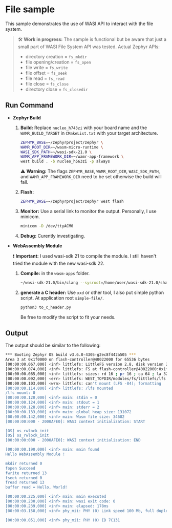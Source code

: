 # File sample 
This sample demonstrates the use of WASI API to interact with the file system.

> 🛠️ **Work in progress:** The sample is functional but be aware that just a small part of WASI File System API was tested.
> Actual Zephyr APIs: 
> * directory creation = `fs_mkdir`
> * file opening/creation = `fs_open`
> * file write = `fs_write`
> * file offset = `fs_seek`
> * file read = `fs_read`
> * file close = `fs_close`
> * directory close = `fs_closedir`

## Run Command
* **Zephyr Build**
    1. **Build:** Replace `nucleo_h743zi` with your board name and the `WAMR_BUILD_TARGET` in `CMakeList.txt` with your target architecture.
        ```bash
        ZEPHYR_BASE=~/zephyrproject/zephyr \
        WAMR_ROOT_DIR=~/wasm-micro-runtime \
        WASI_SDK_PATH=~/wasi-sdk-21.0 \
        WAMR_APP_FRAMEWORK_DIR=~/wamr-app-framework \
        west build . -b nucleo_h563zi -p always 
        ```
        ⚠️ **Warning:** The flags `ZEPHYR_BASE`, `WAMR_ROOT_DIR`, `WASI_SDK_PATH`, and `WAMR_APP_FRAMEWORK_DIR` need to be set otherwise the build will fail.

    2. **Flash:** 
        ```bash
        ZEPHYR_BASE=~/zephyrproject/zephyr west flash
        ```

    3. **Monitor:** Use a serial link to monitor the output. Personally, I use minicom.
        ```bash
        minicom -D /dev/ttyACM0
        ```

    4. **Debug:** Curently investigating.

* **WebAssembly Module**

    ❗ **Important:** I used wasi-sdk 21 to compile the module. I still haven't tried the module with the new wasi-sdk 22.

    1. **Compile:** in the `wasm-apps` folder. 
        ```bash
        ~/wasi-sdk-21.0/bin/clang --sysroot=/home/user/wasi-sdk-21.0/share/wasi-sysroot -nodefaultlibs -lc -o file.wasm file.c -z stack-size=8192 -Wl,--initial-memory=65536 -Wl,--export=__heap_base -Wl,--export=__data_end
        ```
    2. **generate a C header:** Use `xxd` or other tool, I also put simple python script. At application root `simple-file/`.
        ```bash
        python3 to_c_header.py
        ```
        Be free to modify the script to fit your needs.

## Output
The output should be similar to the following:
```bash
*** Booting Zephyr OS build v3.6.0-4305-g2ec8f442a505 ***
Area 3 at 0x1f0000 on flash-controller@40022000 for 65536 bytes
[00:00:00.067,000] <inf> littlefs: LittleFS version 2.8, disk version 2.1
[00:00:00.074,000] <inf> littlefs: FS at flash-controller@40022000:0x1f0000 is 8 0x2000-byte blocks with 512 cycle
[00:00:00.085,000] <inf> littlefs: sizes: rd 16 ; pr 16 ; ca 64 ; la 32
[00:00:00.092,000] <err> littlefs: WEST_TOPDIR/modules/fs/littlefs/lfs.c:1351: Corrupted dir pair at {0x0, 0x1}
[00:00:00.103,000] <wrn> littlefs: can't mount (LFS -84); formatting
[00:00:00.114,000] <inf> littlefs: /lfs mounted
/lfs mount: 0
[00:00:00.120,000] <inf> main: stdin = 0
[00:00:00.124,000] <inf> main: stdout = 1
[00:00:00.128,000] <inf> main: stderr = 2
[00:00:00.133,000] <inf> main: global heap size: 131072
[00:00:00.142,000] <inf> main: Wasm file size: 34682
[00:00:00:000 - 2000AFE0]: WASI context initialization: START

[OS] os_rwlock_init
[OS] os_rwlock_init
[00:00:00:000 - 2000AFE0]: WASI context initialization: END

[00:00:00.190,000] <inf> main: main found
Hello WebAssembly Module !

mkdir returned 0
fopen Succeed
fwrite returned 13
fseek returned 0
fread returned 13
buffer read = Hello, World!

[00:00:00.225,000] <inf> main: main executed
[00:00:00.230,000] <inf> main: wasi exit code: 0
[00:00:00.239,000] <inf> main: elapsed: 178ms
[00:00:03.158,000] <inf> phy_mii: PHY (0) Link speed 100 Mb, full duplex

[00:00:00.051,000] <inf> phy_mii: PHY (0) ID 7C131
```